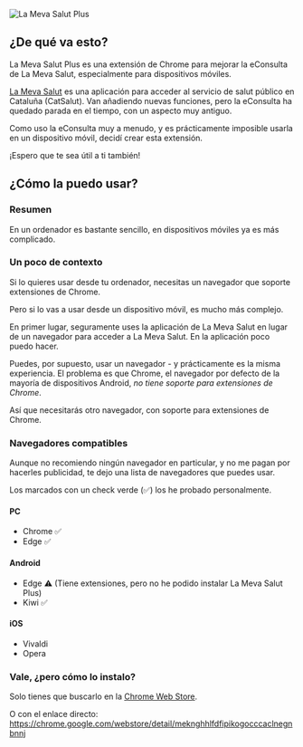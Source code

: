 ![La Meva Salut Plus](/lmsp-128.png)

## ¿De qué va esto?

La Meva Salut Plus es una extensión de Chrome para mejorar la eConsulta de La Meva Salut, especialmente para dispositivos móviles.

[La Meva Salut](https://lamevasalut.gencat.cat/) es una aplicación para acceder al servicio de salut público en Cataluña (CatSalut). Van añadiendo nuevas funciones, pero la eConsulta ha quedado parada en el tiempo, con un aspecto muy antiguo.

Como uso la eConsulta muy a menudo, y es prácticamente imposible usarla en un dispositivo móvil, decidí crear esta extensión.

¡Espero que te sea útil a ti también!

## ¿Cómo la puedo usar?

### Resumen

En un ordenador es bastante sencillo, en dispositivos móviles ya es más complicado.

### Un poco de contexto

Si lo quieres usar desde tu ordenador, necesitas un navegador que soporte extensiones de Chrome.

Pero si lo vas a usar desde un dispositivo móvil, es mucho más complejo.

En primer lugar, seguramente uses la aplicación de La Meva Salut en lugar de un navegador para acceder a La Meva Salut. En la aplicación poco puedo hacer.

Puedes, por supuesto, usar un navegador - y prácticamente es la misma experiencia. El problema es que Chrome, el navegador por defecto de la mayoría de dispositivos Android, _no tiene soporte para extensiones de Chrome_.

Así que necesitarás otro navegador, con soporte para extensiones de Chrome.

### Navegadores compatibles

Aunque no recomiendo ningún navegador en particular, y no me pagan por hacerles publicidad, te dejo una lista de navegadores que puedes usar.

Los marcados con un check verde (✅) los he probado personalmente.

#### PC

- Chrome ✅
- Edge ✅

#### Android

- Edge ⚠️ (Tiene extensiones, pero no he podido instalar La Meva Salut Plus)
- Kiwi ✅

#### iOS

- Vivaldi
- Opera

### Vale, ¿pero cómo lo instalo?

Solo tienes que buscarlo en la [Chrome Web Store](https://chromewebstore.google.com/category/extensions).

O con el enlace directo: https://chrome.google.com/webstore/detail/meknghhlfdfipikogocccaclnegnbnnj